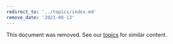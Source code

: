 ```yaml
---
redirect_to: '../topics/index.md'
remove_date: '2021-08-13'
---
```


This document was removed. See our [topics](../topics/index.md) for similar content.

<!-- This redirect file can be deleted after <2021-08-13>. -->
<!-- Before deletion, see: https://docs.gitlab.com/ee/development/documentation/#move-or-rename-a-page -->
